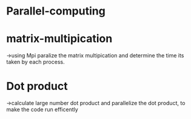# Parallel-computing


# matrix-multipication
->using Mpi paralize the matrix multipication and determine the time its taken by each process. 


# Dot product
->calculate large number dot product and parallelize the dot product, to make the code run efficently
